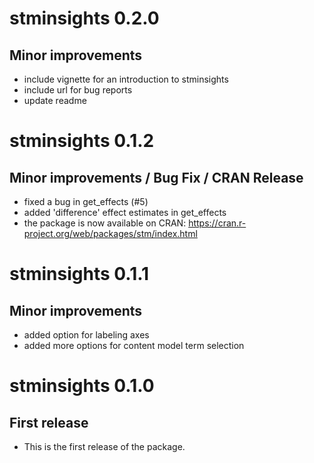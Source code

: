 

# stminsights 0.2.0

## Minor improvements

* include vignette for an introduction to stminsights
* include url for bug reports
* update readme


# stminsights 0.1.2

## Minor improvements / Bug Fix / CRAN Release

* fixed a bug in get_effects (#5)
* added 'difference' effect estimates in get_effects
* the package is now available on CRAN: https://cran.r-project.org/web/packages/stm/index.html

# stminsights 0.1.1

## Minor improvements

* added option for labeling axes
* added more options for content model term selection

# stminsights 0.1.0

## First release

* This is the first release of the package.
